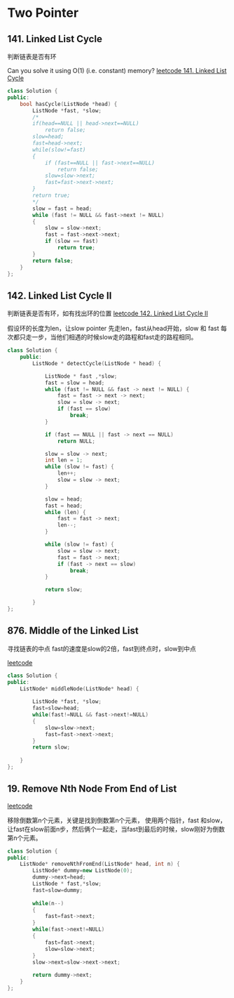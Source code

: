 # Two Pointer


## 141. Linked List Cycle

判断链表是否有环

Can you solve it using O(1) (i.e. constant) memory?
[leetcode 141. Linked List Cycle](https://leetcode.com/problems/linked-list-cycle/)

```c++
class Solution {
public:
	bool hasCycle(ListNode *head) {
		ListNode *fast, *slow;
		/*
		if(head==NULL || head->next==NULL)
			return false;
		slow=head;
		fast=head->next;
		while(slow!=fast)
		{
			if (fast==NULL || fast->next==NULL)
				return false;
			slow=slow->next;
			fast=fast->next->next;
		}
		return true;
		*/
		slow = fast = head;
		while (fast != NULL && fast->next != NULL)
		{
			slow = slow->next;
			fast = fast->next->next;
			if (slow == fast)
				return true;
		}
		return false;
	}
};
```

## 142. Linked List Cycle II

判断链表是否有环，如有找出环的位置
[leetcode 142. Linked List Cycle II](https://leetcode.com/problems/linked-list-cycle-ii/)

假设环的长度为len，让slow pointer 先走len，fast从head开始，slow 和 fast 每次都只走一步，当他们相遇的时候slow走的路程和fast走的路程相同。

```c++
class Solution {
    public:
        ListNode * detectCycle(ListNode * head) {

            ListNode * fast ,*slow;
            fast = slow = head;
            while (fast != NULL && fast -> next != NULL) {
                fast = fast -> next -> next;
                slow = slow -> next;
                if (fast == slow)
                    break;
            }

            if (fast == NULL || fast -> next == NULL)
                return NULL;

            slow = slow -> next;
            int len = 1;
            while (slow != fast) {
                len++;
                slow = slow -> next;
            }

            slow = head;
            fast = head;
            while (len) {
                fast = fast -> next;
                len--;
            }

            while (slow != fast) {
                slow = slow -> next;
                fast = fast -> next;
                if (fast -> next == slow)
                    break;
            }

            return slow;

        }
};
```

## 876. Middle of the Linked List

寻找链表的中点
fast的速度是slow的2倍，fast到终点时，slow到中点

[leetcode](https://leetcode.com/problems/middle-of-the-linked-list/)

```c++
class Solution {
public:
    ListNode* middleNode(ListNode* head) {
        
        ListNode *fast, *slow;
        fast=slow=head;
        while(fast!=NULL && fast->next!=NULL)
        {
            slow=slow->next;
            fast=fast->next->next;
        }
        return slow;
        
    }
};
```

## 19. Remove Nth Node From End of List

[leetcode](https://leetcode.com/problems/remove-nth-node-from-end-of-list/)

移除倒数第n个元素，关键是找到倒数第n个元素，
使用两个指针，fast 和slow，让fast在slow前面n步，然后俩个一起走，当fast到最后的时候，slow刚好为倒数第n个元素。

```c++
class Solution {
public:
    ListNode* removeNthFromEnd(ListNode* head, int n) {
        ListNode* dummy=new ListNode(0);
        dummy->next=head;
        ListNode * fast,*slow;
        fast=slow=dummy;
        
        while(n--)
        {
            fast=fast->next;
        }
        while(fast->next!=NULL)
        {
            fast=fast->next;
            slow=slow->next;
        }
        slow->next=slow->next->next;
        
        return dummy->next;
    }
};
```
